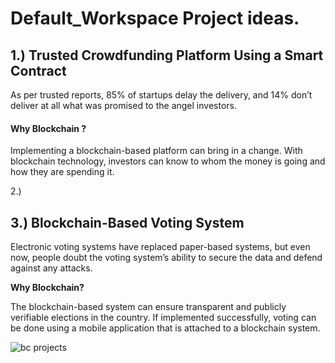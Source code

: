 # Default_Workspace Project ideas.

## 1.) Trusted Crowdfunding Platform Using a Smart Contract

As per trusted reports, 85% of startups delay the delivery, and 14% don’t deliver at all what was promised to the angel investors. 

#### Why Blockchain ? 
Implementing a blockchain-based platform can bring in a change. With blockchain technology, 
investors can know to whom the money is going and how they are spending it.


2.)




## 3.) Blockchain-Based Voting System

Electronic voting systems have replaced paper-based systems, but even now, 
people doubt the voting system’s ability to secure the data and defend against any attacks.

**Why Blockchain?**

The blockchain-based system can ensure transparent and publicly verifiable elections in the country. 
If implemented successfully, voting can be done using a mobile application that is attached to a blockchain system. 



![bc projects](https://user-images.githubusercontent.com/59753390/147962096-4db338fe-6f75-4ce8-a5e3-e5c3d24a3c8a.JPG)
